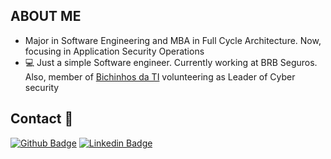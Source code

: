 ## ABOUT ME 

- Major in Software Engineering and MBA in Full Cycle Architecture. Now, focusing in Application Security Operations
- 💻 Just a simple Software engineer. Currently working at BRB Seguros. Also, member of [Bichinhos da TI](https://www.linkedin.com/company/bichinhos-da-ti/?trk=organization_guest_main-feed-card_feed-actor-image) volunteering as Leader of Cyber security
                                                  


## Contact 📱
[![Github Badge](https://img.shields.io/badge/GitHub-100000?style=for-the-badge&logo=github&logoColor=white)](https://github.com/MattSilverio) 
[![Linkedin Badge](https://img.shields.io/badge/LinkedIn-0077B5?style=for-the-badge&logo=linkedin&logoColor=white)](https://www.linkedin.com/in/matheusphillipo/) 
